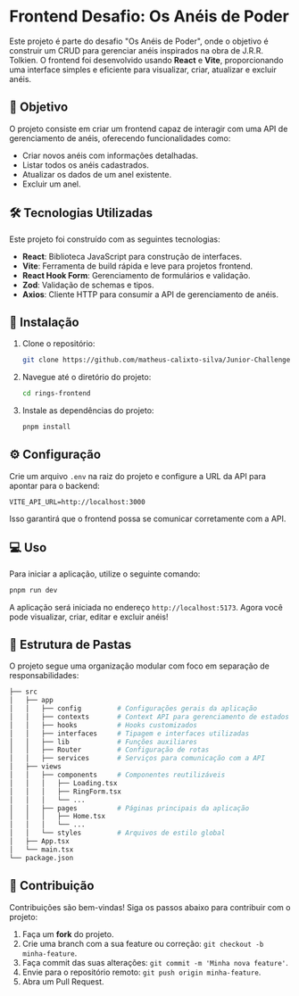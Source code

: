 # Frontend Desafio: Os Anéis de Poder

Este projeto é parte do desafio "Os Anéis de Poder", onde o objetivo é construir um CRUD para gerenciar anéis inspirados na obra de J.R.R. Tolkien. O frontend foi desenvolvido usando **React** e **Vite**, proporcionando uma interface simples e eficiente para visualizar, criar, atualizar e excluir anéis.

## 🎯 Objetivo

O projeto consiste em criar um frontend capaz de interagir com uma API de gerenciamento de anéis, oferecendo funcionalidades como:

- Criar novos anéis com informações detalhadas.
- Listar todos os anéis cadastrados.
- Atualizar os dados de um anel existente.
- Excluir um anel.

## 🛠️ Tecnologias Utilizadas

Este projeto foi construído com as seguintes tecnologias:

- **React**: Biblioteca JavaScript para construção de interfaces.
- **Vite**: Ferramenta de build rápida e leve para projetos frontend.
- **React Hook Form**: Gerenciamento de formulários e validação.
- **Zod**: Validação de schemas e tipos.
- **Axios**: Cliente HTTP para consumir a API de gerenciamento de anéis.

## 🚀 Instalação

1. Clone o repositório:
   ```bash
   git clone https://github.com/matheus-calixto-silva/Junior-Challenge/tree/desafio-matheus-calixto/
   ```
2. Navegue até o diretório do projeto:
   ```bash
   cd rings-frontend
   ```
3. Instale as dependências do projeto:
   ```bash
   pnpm install
   ```

## ⚙️ Configuração

Crie um arquivo `.env` na raiz do projeto e configure a URL da API para apontar para o backend:

```
VITE_API_URL=http://localhost:3000
```

Isso garantirá que o frontend possa se comunicar corretamente com a API.

## 💻 Uso

Para iniciar a aplicação, utilize o seguinte comando:

```bash
pnpm run dev
```

A aplicação será iniciada no endereço `http://localhost:5173`. Agora você pode visualizar, criar, editar e excluir anéis!

## 📂 Estrutura de Pastas

O projeto segue uma organização modular com foco em separação de responsabilidades:

```bash
├── src
│   ├── app
│   │   ├── config         # Configurações gerais da aplicação
│   │   ├── contexts       # Context API para gerenciamento de estados globais
│   │   ├── hooks          # Hooks customizados
│   │   ├── interfaces     # Tipagem e interfaces utilizadas
│   │   ├── lib            # Funções auxiliares
│   │   ├── Router         # Configuração de rotas
│   │   ├── services       # Serviços para comunicação com a API
│   ├── views
│   │   ├── components     # Componentes reutilizáveis
│   │   │   ├── Loading.tsx
│   │   │   ├── RingForm.tsx
│   │   │   └── ...
│   │   ├── pages          # Páginas principais da aplicação
│   │   │   ├── Home.tsx
│   │   │   └── ...
│   │   └── styles         # Arquivos de estilo global
│   ├── App.tsx
│   └── main.tsx
└── package.json
```

## 🤝 Contribuição

Contribuições são bem-vindas! Siga os passos abaixo para contribuir com o projeto:

1. Faça um **fork** do projeto.
2. Crie uma branch com a sua feature ou correção: `git checkout -b minha-feature`.
3. Faça commit das suas alterações: `git commit -m 'Minha nova feature'`.
4. Envie para o repositório remoto: `git push origin minha-feature`.
5. Abra um Pull Request.
